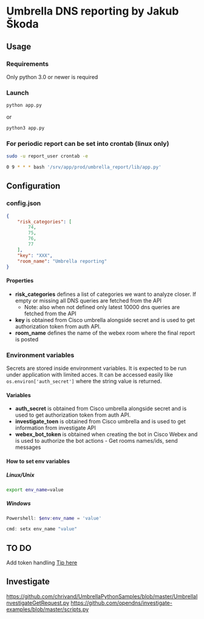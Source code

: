 # Umbrella DNS reporting by Jakub Škoda

## Usage

### Requirements

Only python 3.0 or newer is required

### Launch

```bash
python app.py
```

or

```bash
python3 app.py
```

### For periodic report can be set into crontab (linux only)

```bash
sudo -u report_user crontab -e

0 9 * * * bash '/srv/app/prod/umbrella_report/lib/app.py'
```

## Configuration

### config.json

``` json
{
    "risk_categories": [
        74,
        75,
        76,
        77
    ],
    "key": "XXX",
    "room_name": "Umbrella reporting"
}
```

#### Properties

- __risk_categories__ defines a list of categories we want to analyze closer. If empty or missing all DNS queries are fetched from the API
  - Note: also when not defined only latest 10000 dns queries are fetched from the API
- __key__ is obtained from Cisco umbrella alongside secret and is used to get authorization token from auth API.
- __room_name__ defines the name of the webex room where the final report is posted

### Environment variables

Secrets are stored inside environment variables. It is expected to be run under application with limited acces. It can be accessed easily like ```os.environ['auth_secret']``` where the string value is returned.

#### Variables

- __auth_secret__ is obtained from Cisco umbrella alongside secret and is used to get authorization token from auth API.
- __investigate_toen__ is obtained from Cisco umbrella and is used to get information from investigate API
- __webex_bot_token__ is obtained when creating the bot in Cisco Webex and is used to authorize the bot actions - Get rooms names/ids, send messages

#### How to set env variables

##### Linux/Unix

```bash
export env_name=value
```

##### Windows

```powershell
Powershell: $env:env_name = 'value'

cmd: setx env_name "value"
```

## TO DO

Add token handling [Tip here](https://github.com/CiscoDevNet/cloud-security/blob/master/Umbrella/client-samples/python/README.md)

## Investigate

<https://github.com/chrivand/UmbrellaPythonSamples/blob/master/UmbrellaInvestigateGetRequest.py>
<https://github.com/opendns/investigate-examples/blob/master/scripts.py>
